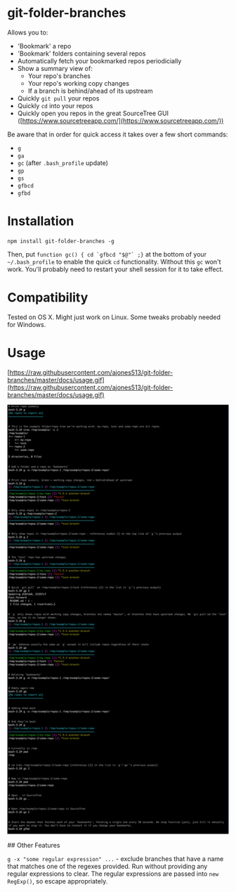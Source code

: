 # git-folder-branches

Allows you to:
* 'Bookmark' a repo
* 'Bookmark' folders containing several repos
* Automatically fetch your bookmarked repos periodicially
* Show a summary view of:
  * Your repo's branches
  * Your repo's working copy changes
  * If a branch is behind/ahead of its upstream
* Quickly `git pull` your repos
* Quickly `cd` into your repos
* Quickly open you repos in the great SourceTree GUI ([https://www.sourcetreeapp.com/](https://www.sourcetreeapp.com/))

Be aware that in order for quick access it takes over a few short commands:
* `g`
* `ga`
* `gc` (after `.bash_profile` update)
* `gp`
* `gs`
* `gfbcd`
* `gfbd`

# Installation

`npm install git-folder-branches -g`

Then, put ```function gc() { cd `gfbcd "$@"` ;}``` at the bottom of your `~/.bash_profile` to enable the quick `cd` functionality. Without this `gc` won't work. You'll probably need to restart your shell session for it to take effect.

# Compatibility

Tested on OS X. Might just work on Linux. Some tweaks probably needed for Windows.

# Usage

[https://raw.githubusercontent.com/ajones513/git-folder-branches/master/docs/usage.gif](https://raw.githubusercontent.com/ajones513/git-folder-branches/master/docs/usage.gif)

![](https://github.com/ajones513/git-folder-branches/blob/master/docs/usage.gif)

## Other Features

`g -x "some regular expression" ...` - exclude branches that have a name that matches one of the regexes provided. Run without providing any regular expressions to clear. The regular expressions are passed into `new RegExp()`, so escape appropriately.
